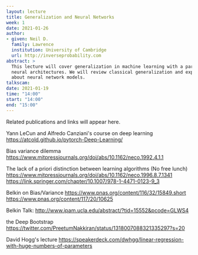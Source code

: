 ```yaml
---
layout: lecture
title: Generalization and Neural Networks
week: 1
date: 2021-01-26
author:
- given: Neil D.
  family: Lawrence
  institution: University of Cambridge
  url: http://inverseprobability.com
abstract: >
  This lecture will cover generalization in machine learning with a particular focus on
  neural architectures. We will review classical generalization and explore what's different
  about neural network models.
talkscam:
date: 2021-01-19
time: "14:00"
start: "14:00"
end: "15:00"
---
```


Related publications and links will appear here.


Yann LeCun and Alfredo Canziani's course on deep learning <https://atcold.github.io/pytorch-Deep-Learning/>

Bias variance dilemma
<https://www.mitpressjournals.org/doi/abs/10.1162/neco.1992.4.1.1>

The lack of a priori distinction between learning algorithms (No free lunch)
<https://www.mitpressjournals.org/doi/abs/10.1162/neco.1996.8.7.1341>
<https://link.springer.com/chapter/10.1007/978-1-4471-0123-9_3>

Belkin on Bias/Variance
<https://www.pnas.org/content/116/32/15849.short>
<https://www.pnas.org/content/117/20/10625>

Belkin Talk: <http://www.ipam.ucla.edu/abstract/?tid=15552&pcode=GLWS4>


the Deep Bootstrap
https://twitter.com/PreetumNakkiran/status/1318007088321335297?s=20


David Hogg's lecture
https://speakerdeck.com/dwhgg/linear-regression-with-huge-numbers-of-parameters
